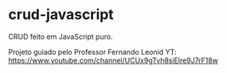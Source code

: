 # crud-javascript

CRUD feito em JavaScript puro.

Projeto guiado pelo Professor Fernando Leonid
YT: https://www.youtube.com/channel/UCUx9gTvh8siElre9J7rF18w
